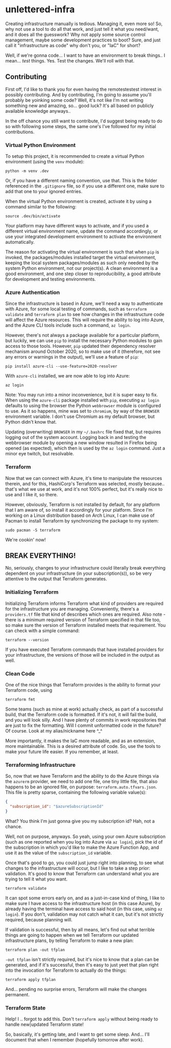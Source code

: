 # unlettered-infra

Creating infrastructure manually is tedious. Managing it, even more so! So, why not use a tool to do all that work, and just tell it what you need/want, and it does all the guesswork? Why not apply some source control management, maybe some development practices to boot? Sure, and just call it "infrastructure as code" why don't you, or "IaC" for short?

Well, if we're gonna code... I want to have an environment to break things.. I mean... _test_ things. Yes. Test the changes. We'll roll with that.

## Contributing

First off, I'd like to thank you for even having the remotestestest interest in possibly contributing. And by contributing, I'm going to assume you'll probably be yoinking some code? Well, it's not like I'm not writing something new and amazing, so... good luck? It's all based on publicly available knowledge anyways..

In the off chance you still want to contribute, I'd suggest being ready to do so with following some steps, the same one's I've followed for my initial contributions.

### Virtual Python Environment

To setup this project, it is recommended to create a virtual Python environment (using the `venv` module):

    python -m venv .dev

Or, if you have a different naming convention, use that. This is the folder referenced in the `.gitignore` file, so if you use a different one, make sure to add that one to your ignored entries.

When the virtual Python environment is created, activate it by using a command similar to the following:

    source .dev/bin/activate

Your platform may have different ways to activate, and if you used a different virtual environment name, update the command accordingly, or use your integrated development environment to activate the environment automatically.

The reason for activating the virtual environment is such that when `pip` is invoked, the packages/modules installed target the virtual environment, keeping the local system packages/modules as such only needed by the system Python environment, not our project(s). A clean environment is a good environment, and one step closer to reproducibility, a good attribute for development and testing environments.

### Azure Authentication

Since the infrastructure is based in Azure, we'll need a way to authenticate with Azure, for some local testing of commands, such as `terraform validate` and `terraform plan` to see how changes in the infrastructure code will affect the Azure resources. This will require the ability to log into Azure, and the Azure CLI tools include such a command, `az login`.

However, there's not always a package available for a particular platform, but luckily, we can use `pip` to install the necessary Python modules to gain access to those tools. However, `pip` updated their dependency resolver mechanism around October 2020, so to make use of it (therefore, not see any errors or warnings in the output), we'll use a feature of `pip`:

    pip install azure-cli --use-feature=2020-resolver

With `azure-cli` installed, we are now able to log into Azure:

    az login

Note: You may run into a minor inconvenience, but it is super easy to fix. When using the `azure-cli` package installed with `pip`, executing `az login` defaults to using the browser the Python `webbrowser` module is configured to use. As it so happens, mine was set to `chromium`, by way of the `BROWSER` environment variable. I don't use Chromium as my default browser, but Python didn't know that.

Updating (overwriting) `BROWSER` in my `~/.bashrc` file fixed that, but requires logging out of the system account. Logging back in and testing the webbrowser module by opening a new window resulted in Firefox being opened (as expected), which then is used by the `az login` command. Just a minor eye twitch, but resolvable.

### Terraform

Now that we can connect with Azure, it's time to manipulate the resources therein, and for this, HashiCorp's Terraform was selected, mostly because.. that's what we use at work, and it's not 100% perfect, but it's really nice to use and I like it, so there.

However, obviously, Terraform is not installed by default, for any platform that I am aware of, so install it accordingly for your platform. Since I'm working on a Linux distribution based on Arch Linux, I can make use of Pacman to install Terraform by synchronizing the package to my system:

    sudo pacman -S terraform

We're cookin' now!

## BREAK EVERYTHING!

No, seriously, changes to your infrastructure could literally break everything dependent on your infrastructure (in your subscription(s)), so be very attentive to the output that Terraform generates.

### Initializing Terraform

Initializing Terraform informs Terraform what kind of providers are required for the infrastructure you are managing. Conveniently, there's a `providers.tf` file that kind of describes which ones are required. Also note - there is a minimum required version of Terraform specified in that file too, so make sure the version of Terraform installed meets that requirement. You can check with a simple command:

    terraform --version

If you have executed Terraform commands that have installed providers for your infrastructure, the versions of those will be included in the output as well.

### Clean Code

One of the nice things that Terraform provides is the ability to format your Terraform code, using

    terraform fmt

Some teams (such as mine at work) actually check, as part of a successful build, that the Terraform code is formatted. If it's not, it will fail the build, and you will look silly. And I have plenty of commits in work repositories that are just to fix the formatting. Will I commit unformatted code in the future? Of course. Look at my alias/nickname here ^_^

More importantly, it makes the IaC more readable, and as an extension, more maintainable. This is a desired attribute of code. So, use the tools to make your future life easier. If you remember, at least.

### Terraforming Infrastructure

So, now that we have Terraform and the ability to do the Azure things via the `azurerm` provider, we need to add one file, one tiny little file, that also happens to be an ignored file, on purpose: `terraform.auto.tfvars.json`. This file is pretty sparse, containing the following variable value(s):

```json
{
  "subscription_id": "$azureSubscriptionId"
}
```

What? You think I'm just gonna give you my subscription id? Hah, not a chance.

Well, not on purpose, anyways. So yeah, using your own Azure subscription (such as one reported when you log into Azure via `az login`), pick the id of the subscription in which you'd like to make the Azure Function App, and use it as the value of the `subscription_id` variable.

Once that's good to go, you could just jump right into planning, to see what changes to the infrastructure will occur, but I like to take a step prior: validation. It's good to know that Terraform can understand what you are trying to tell it what you want.

    terraform validate

It can spot some errors early on, and as a just-in-case kind of thing, I like to make sure I have access to the infrastructure host (in this case Azure), by already having the terminal have access to said host (in this case, using `az login`). If you don't, validation may not catch what it can, but it's not strictly required, because planning will.

If validation is successful, then by all means, let's find out what terrible things are going to happen when we tell Terraform our updated infrastructure plans, by telling Terraform to make a new plan:

    terraform plan -out tfplan

`-out tfplan` isn't strictly required, but it's nice to know that a plan can be generated, and if it's successful, then it's easy to just yeet that plan right into the invocation for Terraform to actually do the things:

    terraform apply tfplan

And... pending no surprise errors, Terraform will make the changes permanent.

### Terraform State

Help! I .. forgot to add this. Don't `terraform apply` without being ready to handle new|updated Terraform state!

So, basically, it's getting late, and I want to get some sleep. And... I'll document that when I remember (hopefully tomorrow after work).
